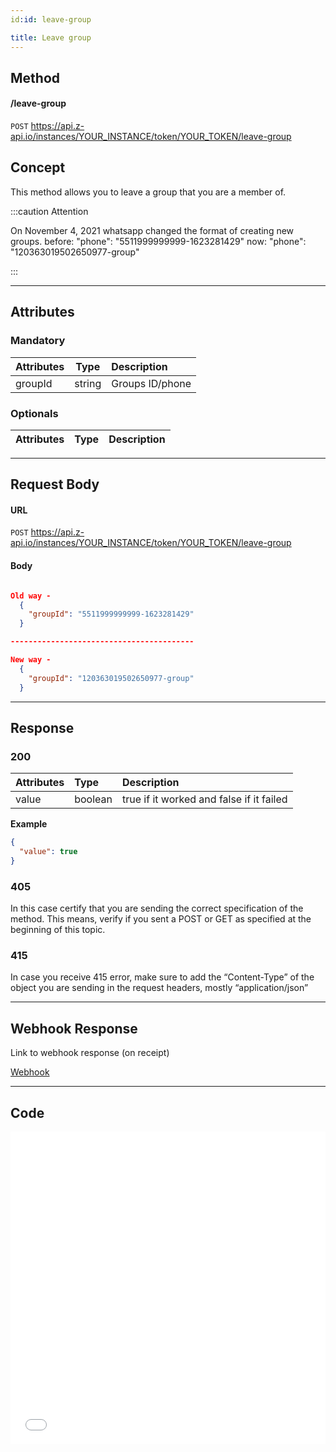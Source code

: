 ```yaml
---
id:id: leave-group

title: Leave group
---
```


## Method
#### /leave-group

`POST` https://api.z-api.io/instances/YOUR_INSTANCE/token/YOUR_TOKEN/leave-group

## Concept

This method allows you to leave a group that you are a member of.

:::caution Attention

On November 4, 2021 whatsapp changed the format of creating new groups. before: "phone": "5511999999999-1623281429" now: "phone": "120363019502650977-group"

:::

---

## Attributes

### Mandatory

| Attributes|  Type  | Description        |
| :-------- | :----: | :--------------- |
| groupId   | string | Groups ID/phone |

### Optionals

| Attributes| Type | Description |
| :-------- | :--: | :-------- |

---

## Request Body

#### URL

`POST` https://api.z-api.io/instances/YOUR_INSTANCE/token/YOUR_TOKEN/leave-group

#### Body

```json

Old way -
  {
    "groupId": "5511999999999-1623281429"
  }

-----------------------------------------

New way -
  {
    "groupId": "120363019502650977-group"
  }

```

---

## Response

### 200

| Attributes| Type    | Description                                           |
| :-------- | :------ | :-------------------------------------------------- |
| value     | boolean | true if it worked and false if it failed            |

**Example**

```json
{
  "value": true
}
```

### 405

In this case certify that you are sending the correct specification of the method. This means, verify if you sent a POST or GET as specified at the beginning of this topic.

### 415

In case you receive 415 error, make sure to add the “Content-Type” of the object you are sending in the request headers, mostly “application/json”

---

## Webhook Response

Link to webhook response (on receipt)

[Webhook](../webhooks/on-message-received#response)

---

## Code

<iframe src="//api.apiembed.com/?source=https://raw.githubusercontent.com/Z-API/z-api-docs/main/json-examples/leave-group.json&targets=all" frameborder="0" scrolling="no" width="100%" height="500px" seamless></iframe>
